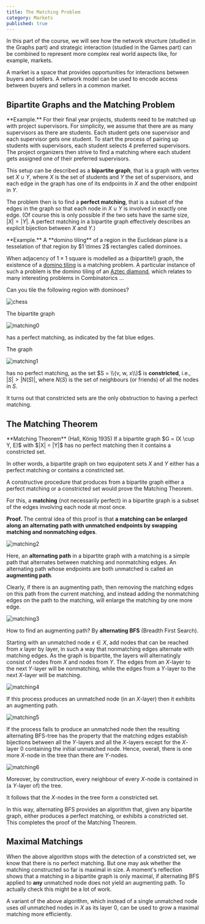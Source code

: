 ```yaml
---
title: The Matching Problem
category: Markets
published: true
---
```


In this part of the course, we will see how the network structure
(studied in the Graphs part) and strategic interaction (studied in the
Games part) can be combined to represent more complex real world
aspects like, for example, markets.

A market is a space that provides opportunities for interactions
between buyers and sellers.  A network model can be used
to encode access between buyers and sellers in a common market.

##  Bipartite Graphs and the Matching Problem

<div class="example" markdown="1">
**Example.** For their final year projects, students need to be
matched up with project supervisors.  For simplicity, we assume that
there are as many supervisors as there are students.
Each student gets one supervisor and each supervisor gets one student.
To start the process of pairing up students with supervisors,
each student selects 4 preferred supervisors.  The project organizers
then strive to find a matching where each student gets assigned one of their
preferred supervisors.
</div>

This setup can be described as a __bipartite graph__, that is a graph
with vertex set $X \cup Y$, where $X$ is the set of students and $Y$
the set of supervisors, and each edge in the graph has one of its
endpoints in $X$ and the other endpoint in $Y$.

The problem then is to find a __perfect matching__, that is a subset
of the edges in the graph so that each node in $X \cup Y$ is involved
in exactly one edge.  (Of course this is only possible if the two sets
have the same size, $|X| = |Y|$.  A perfect matching in a bipartite
graph effectively describes an explicit bijection between $X$ and
$Y$.)

<div class="example" markdown="1">
**Example.** A **domino tiling** of a region in the Euclidean plane
is a tesselation of that region by $1 \times 2$ rectangles called dominoes.

When adjacency of $1 \times 1$ square is modelled as a (bipartite!)
graph, the existence of a [domino tiling] is a matching problem.
A particular instance of such a problem is the domino tiling of
an [Aztec diamond], which relates to many interesting problems in
Combinatorics ...

Can you tile the following region with dominoes?

![chess]

</div>

The bipartite graph

![matching0]

has a perfect matching, as indicated by the
fat blue edges.

The graph

![matching1]

has no perfect matching, as the set
$S = \\{v, w, x\\}$ is **constricted**,
i.e.,
$|S| > |N(S)|$, where $N(S)$ is the set of
neighbours (or friends) of all the nodes in $S$.


It turns out that constricted sets are the only
obstruction to having a perfect matching.

## The Matching Theorem

<div class="note" markdown="1"> **Matching Theorem** (Hall, König
1935) If a bipartite graph $G = (X \cup Y, E)$ with $|X| = |Y|$ has no
perfect matching then it contains a constricted set.
</div>

In other words, a bipartite graph on two equipotent sets $X$ and $Y$
either has a perfect matching or contains a constricted set.

A constructive procedure that produces from a bipartite graph
either a perfect matching or a constricted set would prove the Matching Theorem.

For this, a **matching** (not necessarily perfect) in a bipartite graph
is a subset of the edges involving
each node at most once.

**Proof.** The central idea of this proof is that **a matching can be
enlarged along an alternating path with unmatched endpoints by
swapping matching and nonmatching edges**.

![matching2]

Here, an **alternating path** in a bipartite graph with a matching is
a simple path that alternates between matching and nonmatching edges.
An alternating path whose endpoints are both unmatched is called an
**augmenting path**.

Clearly, if there is an augmenting path, then removing the matching
edges on this path from the current matching, and instead adding the
nonmatching edges on the path to the matching, will enlarge the
matching by one more edge.

![matching3]

How to find an augmenting path?  By **alternating BFS** (Breadth First
Search).

Starting with an unmatched node $x \in X$,
add nodes that can be reached from $x$ layer by layer,
in such a way that nonmatching edges alternate with matching edges.
As the graph is bipartite, the layers will alternatingly
consist of nodes from $X$ and nodes from $Y$.
The edges from an $X$-layer to the next $Y$-layer will be nonmatching,
while the edges from a $Y$-layer to the next $X$-layer will be matching.

![matching4]

If this process produces an unmatched node (in an $X$-layer)
then it exhibits an augmenting path.

![matching5]

If the process fails to produce an unmatched node then the
resulting alternating BFS-tree has the property that
the matching edges establish bijections between
all the
$Y$-layers and all the $X$-layers except for the $X$-layer $0$
containing the  initial unmatched node.
Hence, overall, there is one more $X$-node in the tree than
there are $Y$-nodes.

![matching6]

Moreover, by construction, every neighbour of
every $X$-node is contained in (a $Y$-layer of) the tree.

It follows that the $X$-nodes in the tree form a constricted set.

In this way, alternating BFS provides an algorithm that, given any
bipartite graph, either produces a perfect matching, or exhibits a
constricted set.  This completes the proof of the Matching Theorem.

##  Maximal Matchings

When the above algorithm stops with the detection of a constricted
set, we know that there is no perfect matching.  But one may ask
whether the matching constructed so far is maximal in size.  A
moment's reflection shows that a matching in a bipartite graph is only
maximal, if alternating BFS applied to **any** unmatched node does not
yield an augmenting path.  To actually check this might be a lot of
work.

A variant of the above algorithm, which instead of a single
unmatched node uses _all_ unmatched nodes in $X$ as its layer $0$,
can be used to grow a maximal matching more efficiently.

[matching0]: /images/matching0.png
[matching1]: /images/matching1.png
[matching2]: /images/matching2.png
[matching3]: /images/matching3.png
[matching4]: /images/matching4.png
[matching5]: /images/matching5.png
[matching6]: /images/matching6.png
[domino tiling]: https://en.wikipedia.org/wiki/Domino_tiling
[Aztec diamond]: https://en.wikipedia.org/wiki/Aztec_diamond
[chess]: /images/chess.png